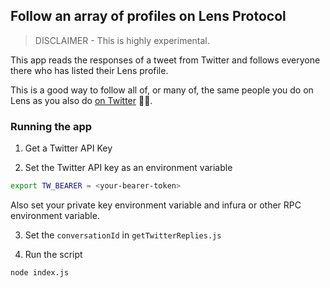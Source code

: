 ## Follow an array of profiles on Lens Protocol

> DISCLAIMER - This is highly experimental.

This app reads the responses of a tweet from Twitter and follows everyone there who has listed their Lens profile.

This is a good way to follow all of, or many of, the same people you do on Lens as you also do [on Twitter](https://twitter.com/dabit3/status/1577148516849549312) 💁‍♂️.

### Running the app

1. Get a Twitter API Key

2. Set the Twitter API key as an environment variable

```sh
export TW_BEARER = <your-bearer-token>
```

Also set your private key environment variable and infura or other RPC environment variable.
   
3. Set the `conversationId` in `getTwitterReplies.js`

4. Run the script

```sh
node index.js
```